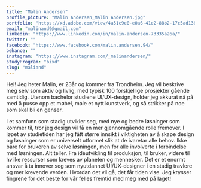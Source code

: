 ```yaml
---
title: "Malin Andersen"
profile_picture: "Malin Andersen_Malin Andersen.jpg"
portfolio: "https://xd.adobe.com/view/4a51c9e0-e0a6-41e2-88b2-17c5ad1385e1-1f02/?fullscreen"
email: "malinand9@gmail.com"
linkedin: "https://www.linkedin.com/in/malin-andersen-73335a26a/"
twitter: ""
facebook: "https://www.facebook.com/malin.andersen.94/"
behance: ""
instagram: "https://www.instagram.com/_malinandersen/"
studyProgram: "bixd"
slug: "maliand"
---
```


Hei! Jeg heter Malin, er 23år og kommer fra Trondheim. 
Jeg vil beskrive meg selv som aktiv og livlig, med typisk 100 forskjellige prosjekter gående samtidig. Utenom bachelor studiene UI/UX-design, holder jeg akkurat nå på med å pusse opp et møbel, male et nytt kunstverk, og så strikker på noe som skal bli en genser. 

I et samfunn som stadig utvikler seg, med nye og bedre løsninger som kommer til, tror jeg design vil få en mer gjennomgående rolle fremover. I løpet av studietiden har jeg fått større innsikt i viktigheten av å skape design og løsninger som er universelt utformet slik at de ivaretar alle behov. Ikke bare for brukeren av selve løsningen, men for alle involverte i forbindelse med løsningen. Alt teller. Fra idéutvikling til produksjon, til bruker, videre til hvilke ressurser som kreves av planeten og mennesker. Det er et enormt ansvar å ta innover seg som nyutdannet UI/UX-designer i en stadig travlere og mer krevende verden. Hvordan det vil gå, det får tiden vise. Jeg krysser fingrene for det beste for vår felles fremtid med meg med på laget!
